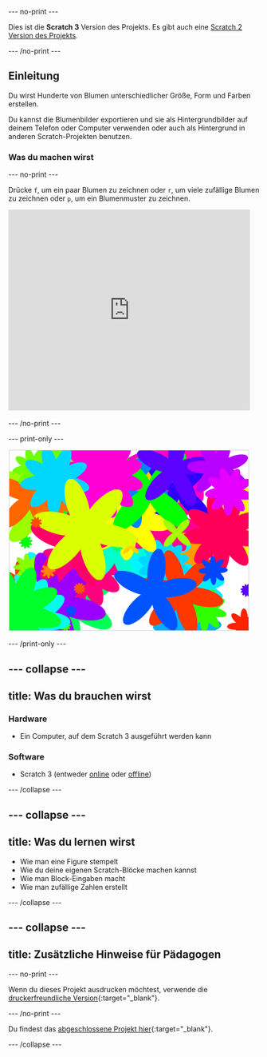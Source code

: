 \--- no-print \---

Dies ist die **Scratch 3** Version des Projekts. Es gibt auch eine [Scratch 2 Version des Projekts](https://projects.raspberrypi.org/en/projects/flower-generator-scratch2).

\--- /no-print \---

## Einleitung

Du wirst Hunderte von Blumen unterschiedlicher Größe, Form und Farben erstellen.

Du kannst die Blumenbilder exportieren und sie als Hintergrundbilder auf deinem Telefon oder Computer verwenden oder auch als Hintergrund in anderen Scratch-Projekten benutzen.

### Was du machen wirst

\--- no-print \---

Drücke `f`, um ein paar Blumen zu zeichnen oder `r`, um viele zufällige Blumen zu zeichnen oder `p`, um ein Blumenmuster zu zeichnen.

<div class="scratch-preview">
  <iframe allowtransparency="true" width="485" height="402" src="https://scratch.mit.edu/projects/embed/253355932/?autostart=false" frameborder="0" scrolling="no"></iframe>
</div>

\--- /no-print \---

\--- print-only \---

![zufällige Blumen](images/flower-random.png)

\--- /print-only \---

## \--- collapse \---

## title: Was du brauchen wirst

### Hardware

+ Ein Computer, auf dem Scratch 3 ausgeführt werden kann

### Software

+ Scratch 3 (entweder [online](https://rpf.io/scratch-on) oder [offline](https://rpf.io/scratch-off))

\--- /collapse \---

## \--- collapse \---

## title: Was du lernen wirst

+ Wie man eine Figure stempelt 
+ Wie du deine eigenen Scratch-Blöcke machen kannst
+ Wie man Block-Eingaben macht 
+ Wie man zufällige Zahlen erstellt 

\--- /collapse \---

## \--- collapse \---

## title: Zusätzliche Hinweise für Pädagogen

\--- no-print \---

Wenn du dieses Projekt ausdrucken möchtest, verwende die [druckerfreundliche Version](https://projects.raspberrypi.org/en/projects/flower-generator/print){:target="_blank"}.

\--- /no-print \---

Du findest das [abgeschlossene Projekt hier](http://rpf.io/p/en/flower-generator-get){:target="_blank"}.

\--- /collapse \---